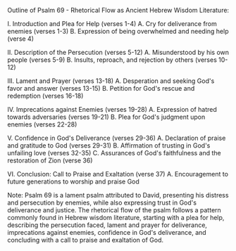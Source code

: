 Outline of Psalm 69 - Rhetorical Flow as Ancient Hebrew Wisdom Literature:

I. Introduction and Plea for Help (verses 1-4)
   A. Cry for deliverance from enemies (verses 1-3)
   B. Expression of being overwhelmed and needing help (verse 4)

II. Description of the Persecution (verses 5-12)
   A. Misunderstood by his own people (verses 5-9)
   B. Insults, reproach, and rejection by others (verses 10-12)

III. Lament and Prayer (verses 13-18)
   A. Desperation and seeking God's favor and answer (verses 13-15)
   B. Petition for God's rescue and redemption (verses 16-18)

IV. Imprecations against Enemies (verses 19-28)
   A. Expression of hatred towards adversaries (verses 19-21)
   B. Plea for God's judgment upon enemies (verses 22-28)

V. Confidence in God's Deliverance (verses 29-36)
   A. Declaration of praise and gratitude to God (verses 29-31)
   B. Affirmation of trusting in God's unfailing love (verses 32-35)
   C. Assurances of God's faithfulness and the restoration of Zion (verse 36)

VI. Conclusion: Call to Praise and Exaltation (verse 37)
   A. Encouragement to future generations to worship and praise God

Note: Psalm 69 is a lament psalm attributed to David, presenting his distress and persecution by enemies, while also expressing trust in God's deliverance and justice. The rhetorical flow of the psalm follows a pattern commonly found in Hebrew wisdom literature, starting with a plea for help, describing the persecution faced, lament and prayer for deliverance, imprecations against enemies, confidence in God's deliverance, and concluding with a call to praise and exaltation of God.